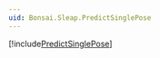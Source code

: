 ```yaml
---
uid: Bonsai.Sleap.PredictSinglePose
---
```


[!include[PredictSinglePose](~/articles/sleap-predictsinglepose.md)]
